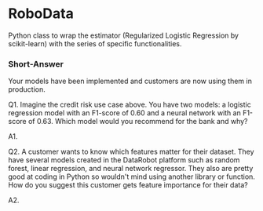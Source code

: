 # RoboData

Python class to wrap the estimator (Regularized Logistic Regression by scikit-learn) with the series of specific functionalities.





### Short-Answer
Your models have been implemented and customers are now using them in production.

Q1. Imagine the credit risk use case above. You have two models: a logistic regression
model with an F1-score of 0.60 and a neural network with an F1-score of 0.63. Which
model would you recommend for the bank and why?

A1. 

Q2. A customer wants to know which features matter for their dataset. They have several
models created in the DataRobot platform such as random forest, linear regression, and
neural network regressor. They also are pretty good at coding in Python so wouldn't
mind using another library or function. How do you suggest this customer gets feature
importance for their data?

A2.
